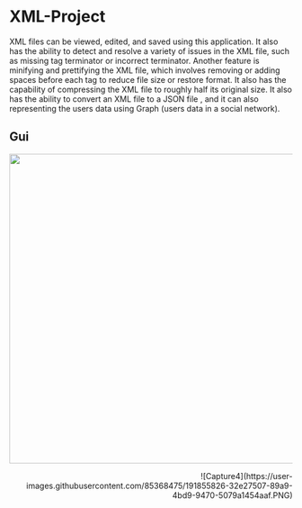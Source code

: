 # XML-Project
XML files can be viewed, edited, and saved using this application. It also has the ability to detect and resolve a variety of issues in the XML file, such as missing tag terminator or incorrect terminator. Another feature is minifying and prettifying the XML file, which involves removing or adding spaces before each tag to reduce file size or restore format. It also has the capability of compressing the XML file to roughly half its original size. It also has the ability to convert an XML file to a JSON file , and it can also representing the users data using Graph (users data in a social network).

## Gui
<p align="left">
  <img width="600" height="550" src="https://user-images.githubusercontent.com/85368475/152881017-e8c9ce5f-0992-4532-8749-bb2ec9569eff.PNG">
</p>

<p align="right">
![Capture4](https://user-images.githubusercontent.com/85368475/191855826-32e27507-89a9-4bd9-9470-5079a1454aaf.PNG)
</p>
